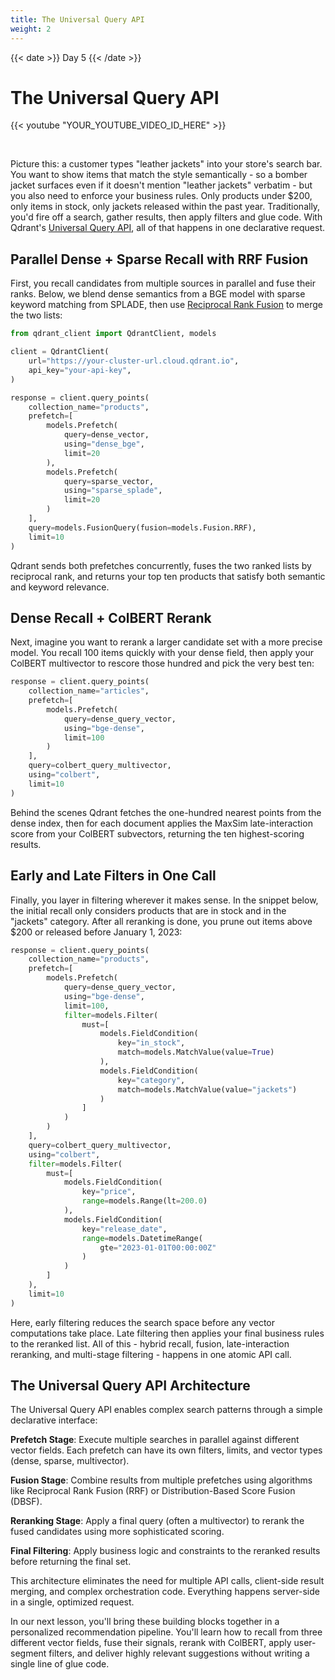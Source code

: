 ```yaml
---
title: The Universal Query API
weight: 2
---
```


{{< date >}} Day 5 {{< /date >}}

# The Universal Query API

{{< youtube "YOUR_YOUTUBE_VIDEO_ID_HERE" >}}

<br/>

Picture this: a customer types "leather jackets" into your store's search bar. You want to show items that match the style semantically - so a bomber jacket surfaces even if it doesn't mention "leather jackets" verbatim - but you also need to enforce your business rules. Only products under $200, only items in stock, only jackets released within the past year. Traditionally, you'd fire off a search, gather results, then apply filters and glue code. With Qdrant's [Universal Query API](/documentation/concepts/hybrid-queries/), all of that happens in one declarative request.

## Parallel Dense + Sparse Recall with RRF Fusion

First, you recall candidates from multiple sources in parallel and fuse their ranks. Below, we blend dense semantics from a BGE model with sparse keyword matching from SPLADE, then use [Reciprocal Rank Fusion](/documentation/concepts/hybrid-queries/#hybrid-search) to merge the two lists:

```python
from qdrant_client import QdrantClient, models

client = QdrantClient(
    url="https://your-cluster-url.cloud.qdrant.io",
    api_key="your-api-key",
)

response = client.query_points(
    collection_name="products",
    prefetch=[
        models.Prefetch(
            query=dense_vector,
            using="dense_bge",
            limit=20
        ),
        models.Prefetch(
            query=sparse_vector,
            using="sparse_splade",
            limit=20
        )
    ],
    query=models.FusionQuery(fusion=models.Fusion.RRF),
    limit=10
)
```

Qdrant sends both prefetches concurrently, fuses the two ranked lists by reciprocal rank, and returns your top ten products that satisfy both semantic and keyword relevance.

## Dense Recall + ColBERT Rerank

Next, imagine you want to rerank a larger candidate set with a more precise model. You recall 100 items quickly with your dense field, then apply your ColBERT multivector to rescore those hundred and pick the very best ten:

```python
response = client.query_points(
    collection_name="articles",
    prefetch=[
        models.Prefetch(
            query=dense_query_vector,
            using="bge-dense",
            limit=100
        )
    ],
    query=colbert_query_multivector,
    using="colbert",
    limit=10
)
```

Behind the scenes Qdrant fetches the one-hundred nearest points from the dense index, then for each document applies the MaxSim late-interaction score from your ColBERT subvectors, returning the ten highest-scoring results.

## Early and Late Filters in One Call

Finally, you layer in filtering wherever it makes sense. In the snippet below, the initial recall only considers products that are in stock and in the "jackets" category. After all reranking is done, you prune out items above $200 or released before January 1, 2023:

```python
response = client.query_points(
    collection_name="products",
    prefetch=[
        models.Prefetch(
            query=dense_query_vector,
            using="bge-dense",
            limit=100,
            filter=models.Filter(
                must=[
                    models.FieldCondition(
                        key="in_stock",
                        match=models.MatchValue(value=True)
                    ),
                    models.FieldCondition(
                        key="category",
                        match=models.MatchValue(value="jackets")
                    )
                ]
            )
        )
    ],
    query=colbert_query_multivector,
    using="colbert",
    filter=models.Filter(
        must=[
            models.FieldCondition(
                key="price",
                range=models.Range(lt=200.0)
            ),
            models.FieldCondition(
                key="release_date",
                range=models.DatetimeRange(
                    gte="2023-01-01T00:00:00Z"
                )
            )
        ]
    ),
    limit=10
)
```

Here, early filtering reduces the search space before any vector computations take place. Late filtering then applies your final business rules to the reranked list. All of this - hybrid recall, fusion, late-interaction reranking, and multi-stage filtering - happens in one atomic API call.

## The Universal Query API Architecture

The Universal Query API enables complex search patterns through a simple declarative interface:

**Prefetch Stage**: Execute multiple searches in parallel against different vector fields. Each prefetch can have its own filters, limits, and vector types (dense, sparse, multivector).

**Fusion Stage**: Combine results from multiple prefetches using algorithms like Reciprocal Rank Fusion (RRF) or Distribution-Based Score Fusion (DBSF).

**Reranking Stage**: Apply a final query (often a multivector) to rerank the fused candidates using more sophisticated scoring.

**Final Filtering**: Apply business logic and constraints to the reranked results before returning the final set.

This architecture eliminates the need for multiple API calls, client-side result merging, and complex orchestration code. Everything happens server-side in a single, optimized request.

In our next lesson, you'll bring these building blocks together in a personalized recommendation pipeline. You'll learn how to recall from three different vector fields, fuse their signals, rerank with ColBERT, apply user-segment filters, and deliver highly relevant suggestions without writing a single line of glue code. 